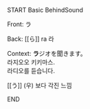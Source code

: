 START
Basic BehindSound

Front:
ラ


Back:
[[ら]] ra 라


Context:
**ラ**ジオを聞きます。  
라지오오 키키마스.  
라디오를 듣습니다.  

[[う]] (우) 보다 각진 느낌
<!--ID: 1747095274240-->
END